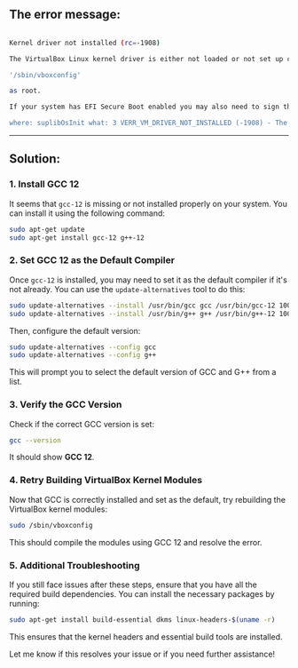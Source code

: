 ## The error message:

```bash

Kernel driver not installed (rc=-1908)

The VirtualBox Linux kernel driver is either not loaded or not set up correctly. Please try setting it up again by executing

'/sbin/vboxconfig'

as root.

If your system has EFI Secure Boot enabled you may also need to sign the kernel modules (vboxdrv, vboxnetflt, vboxnetadp, vboxpci) before you can load them. Please see your Linux system's documentation for more information.

where: suplibOsInit what: 3 VERR_VM_DRIVER_NOT_INSTALLED (-1908) - The support driver is not installed. On linux, open returned ENOENT. 

```
 ---

## Solution:

### 1. Install GCC 12

It seems that `gcc-12` is missing or not installed properly on your system. You can install it using the following command:

```bash
sudo apt-get update
sudo apt-get install gcc-12 g++-12
```

### 2. Set GCC 12 as the Default Compiler

Once `gcc-12` is installed, you may need to set it as the default compiler if it's not already. You can use the `update-alternatives` tool to do this:

```bash
sudo update-alternatives --install /usr/bin/gcc gcc /usr/bin/gcc-12 100
sudo update-alternatives --install /usr/bin/g++ g++ /usr/bin/g++-12 100
```

Then, configure the default version:

```bash
sudo update-alternatives --config gcc
sudo update-alternatives --config g++
```

This will prompt you to select the default version of GCC and G++ from a list.

### 3. Verify the GCC Version

Check if the correct GCC version is set:

```bash
gcc --version
```

It should show **GCC 12**.

### 4. Retry Building VirtualBox Kernel Modules

Now that GCC is correctly installed and set as the default, try rebuilding the VirtualBox kernel modules:

```bash
sudo /sbin/vboxconfig
```

This should compile the modules using GCC 12 and resolve the error.

### 5. Additional Troubleshooting

If you still face issues after these steps, ensure that you have all the required build dependencies. You can install the necessary packages by running:

```bash
sudo apt-get install build-essential dkms linux-headers-$(uname -r)
```

This ensures that the kernel headers and essential build tools are installed.

Let me know if this resolves your issue or if you need further assistance!
